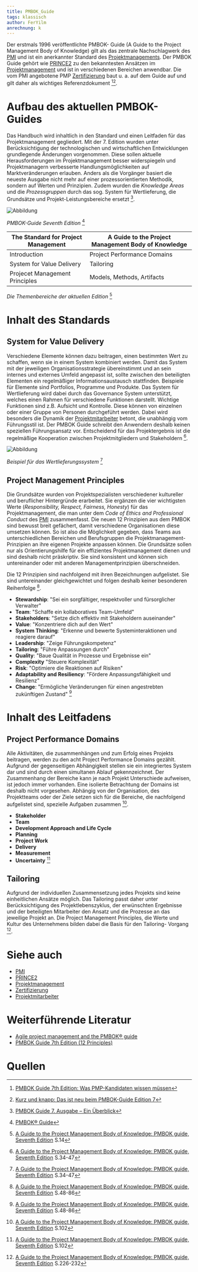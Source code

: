 ```yaml
---
title: PMBOK_Guide
tags: klassisch
author: FerYilm
anrechnung: k
---
```

Der erstmals 1996 veröffentlichte PMBOK- Guide (A Guide to the Project Management Body of Knowledge) gilt als das zentrale Nachschlagwerk des [PMI](PMI_Institution.md) und ist ein anerkannter Standard des [Projektmanagements](Projektmanagement.md). Der PMBOK Guide gehört wie [PRINCE2](PRINCE2.md) zu den bekanntesten Ansätzen im [Projektmanagement](Projektmanagement.md) und ist in verschiedenen Bereichen anwendbar. Die vom PMI angebotene PMP [Zertifizierung](Zertifizierungen.md) baut u. a. auf dem Guide auf und gilt daher als wichtiges Referenzdokument [^1][^2].

# Aufbau des aktuellen PMBOK-Guides
Das Handbuch wird inhaltlich in den Standard und einen Leitfaden für das Projektmanagement gegliedert. Mit der 7. Edition wurden unter Berücksichtigung der technologischen und wirtschaftlichen Entwicklungen grundlegende Änderungen vorgenommen. Diese sollen aktuelle Herausforderungen im Projektmanagement besser widerspiegeln und Projektmanagern verbesserte Handlungsmöglichkeiten auf Marktveränderungen erlauben.
Anders als die Vorgänger basiert die neueste Ausgabe nicht mehr auf einer prozessorientierten Methodik, sondern auf Werten und Prinzipien. Zudem wurden die *Knowledge Areas* und die *Prozessgruppen* durch das sog. System für Wertlieferung, die Grundsätze und Projekt-Leistungsbereiche ersetzt [^3].

![Abbildung](PMBOK_Guide/foto.jpg)

*PMBOK-Guide Seventh Edition* [^4]




| The Standard for Project Management | A Guide to the Project Management Body of Knowledge |
| ------------- | ------------- | 
| Introduction  | Project Performance Domains  |
| System for Value Delivery  | Tailoring |
| Projecet Management Principles | Models, Methods, Artifacts

_Die Themenbereiche der aktuellen Edition_ [^5]



# Inhalt des Standards

## System for Value Delivery

Verschiedene Elemente können dazu beitragen, einen bestimmten Wert zu schaffen, wenn sie in einem System kombiniert werden. Damit das System mit der jeweiligen Organisationsstrategie übereinstimmt und an sein internes und externes Umfeld angepasst ist, sollte zwischen den beteiligten Elementen ein regelmäßiger Informationsaustausch stattfinden. Beispiele für Elemente sind Portfolios, Programme und Produkte.
Das System für Wertlieferung wird dabei durch das Governance System unterstützt, welches einen Rahmen für verschiedene Funktionen darstellt. Wichtige Funktionen sind z.B. Aufsicht und Kontrolle. Diese können von einzelnen oder einer Gruppe von Personen durchgeführt werden. Dabei wird besonders die Dynamik der [Projektmitarbeiter](Projektmitarbeiter.md) betont, die unabhängig vom Führungsstil ist. Der PMBOK Guide schreibt den Anwendern deshalb keinen speziellen Führungsansatz vor. Entscheidend für das Projektergebnis ist die regelmäßige Kooperation zwischen Projektmitgliedern und Stakeholdern [^6].


![Abbildung](PMBOK_Guide/system.jpg)

*Beispiel für das Wertlieferungssystem* [^6]

## Project Management Principles 
Die Grundsätze wurden von Projektspezialisten verschiedener kultureller und beruflicher Hintergründe erarbeitet. Sie ergänzen die vier wichtigsten Werte (*Responsibility, Respect, Fairness, Honesty*) für das Projektmanagement, die man unter dem *Code of Ethics and Professional Conduct* des [PMI](PMI_Institution.md) zusammenfasst. Die neuen 12 Prinzipien aus dem PMBOK sind bewusst breit gefächert, damit verschiedene Organisationen diese umsetzen können. So ist also die Möglichkeit gegeben, dass Teams aus unterschiedlichen Bereichen und Berufsgruppen die Projektmanagement-Prinzipien an ihre eigenen Projekte anpassen können. 
Die Grundsätze sollen nur als Orientierungshilfe für ein effizientes Projektmanagement dienen und sind deshalb nicht präskriptiv. Sie sind konsistent und können sich untereinander oder mit anderen Managementprinzipien überschneiden.

Die 12 Prinzipien sind nachfolgend mit ihren Bezeichnungen aufgelistet. Sie sind untereinander gleichgewichtet und folgen deshalb keiner besonderen Reihenfolge [^7].

* **Stewardship**: "Sei ein sorgfältiger, respektvoller und fürsorglicher Verwalter"
* **Team**: "Schaffe ein kollaboratives Team-Umfeld"
* **Stakeholders**: "Setze dich effektiv mit Stakeholdern auseinander"
* **Value**: "Konzentriere dich auf den Wert"
* **System Thinking**: "Erkenne und bewerte Systeminteraktionen und reagiere darauf"
* **Leadership**: "Zeige Führungskompetenz"
* **Tailoring**: "Führe Anpassungen durch"
* **Quality**: "Baue Qualität in Prozesse und Ergebnisse ein"
* **Complexity** "Steuere Komplexität"
* **Risk**: "Optimiere die Reaktionen auf Risiken"
* **Adaptability and Resiliency**: "Fördere Anpassungsfähigkeit und Resilienz"
* **Change**: "Ermögliche Veränderungen für einen angestrebten zukünftigen Zustand" [^7]


# Inhalt des Leitfadens

## Project Performance Domains

Alle Aktivitäten, die zusammenhängen und zum Erfolg eines Projekts beitragen, werden zu den acht Project Performance Domains gezählt. Aufgrund der gegenseitigen Abhängigkeit stellen sie ein integriertes System dar und sind durch einen simultanen Ablauf gekennzeichnet. Der Zusammenhang der Bereiche kann je nach Projekt Unterschiede aufweisen, ist jedoch immer vorhanden. Eine isolierte Betrachtung der Domains ist deshalb nicht vorgesehen. Abhängig von der Organisation, des Projektteams oder der Ziele setzen sich für die Bereiche, die nachfolgend aufgelistet sind, spezielle Aufgaben zusammen [^8].

*	**Stakeholder**
*	**Team**
*	**Development Approach and Life Cycle**
*	**Planning**
*	**Project Work**
*	**Delivery**
*	**Measurement**
*	**Uncertainty** [^8]

## Tailoring 

Aufgrund der individuellen Zusammensetzung jedes Projekts sind keine einheitlichen Ansätze möglich. Das Tailoring passt daher unter Berücksichtigung des Projektlebenszyklus, der erwünschten Ergebnisse und der beteiligten Mitarbeiter den Ansatz und die Prozesse an das jeweilige Projekt an. Die Project Management Principles, die Werte und Kultur des Unternehmens bilden dabei die Basis für den Tailoring- Vorgang [^9].


# Siehe auch

* [PMI](PMI_Institution.md)
* [PRINCE2](PRINCE2.md)
* [Projektmanagement](Projektmanagement.md)
* [Zertifizierung](Zertifizierungen.md)
* [Projektmitarbeiter](Projektmitarbeiter.md)

# Weiterführende Literatur

* [Agile project management and the PMBOK® guide](https://www.pmi.org/learning/library/agile-project-management-pmbok-waterfall-7042)
* [PMBOK Guide 7th Edition (12 Principles)](https://www.youtube.com/watch?v=fGrsUSw1_Vw)

# Quellen
[^1]:[PMBOK Guide 7th Edition: Was PMP-Kandidaten wissen müssen](https://www.theprojectgroup.com/blog/pmbok-guide-7th-edition/) 
[^2]:[Kurz und knapp: Das ist neu beim PMBOK-Guide Edition 7](https://www.inloox.de/unternehmen/blog/artikel/kurz-und-knapp-das-ist-neu-beim-pmbok-guide-edition-7/)
[^3]:[PMBOK Guide 7. Ausgabe – Ein Überblick](https://www.tiba-business-school.de/pmbok-guide-7-ausgabe-ueberblick/)
[^4]:[PMBOK® Guide](https://www.pmi.org/pmbok-guide-standards/foundational/PMBOK) 
[^5]: [A Guide to the Project Management Body of Knowledge: PMBOK guide, Seventh Edition](https://msfau.sharepoint.com/:b:/t/ManagingProjectsSuccessfullyWS2122/ESSHjiJ4A4lNlMS_IOokdA0BNhGaDTT4Gj9juHXfVPetoA?e=EPlwFG) S.14
[^6]:[A Guide to the Project Management Body of Knowledge: PMBOK guide, Seventh Edition](https://msfau.sharepoint.com/:b:/t/ManagingProjectsSuccessfullyWS2122/ESSHjiJ4A4lNlMS_IOokdA0BNhGaDTT4Gj9juHXfVPetoA?e=EPlwFG) S.34-47
[^7]:[A Guide to the Project Management Body of Knowledge: PMBOK guide, Seventh Edition](https://msfau.sharepoint.com/:b:/t/ManagingProjectsSuccessfullyWS2122/ESSHjiJ4A4lNlMS_IOokdA0BNhGaDTT4Gj9juHXfVPetoA?e=EPlwFG) S.48-86
[^8]:[A Guide to the Project Management Body of Knowledge: PMBOK guide, Seventh Edition](https://msfau.sharepoint.com/:b:/t/ManagingProjectsSuccessfullyWS2122/ESSHjiJ4A4lNlMS_IOokdA0BNhGaDTT4Gj9juHXfVPetoA?e=EPlwFG) S.102
[^9]:[A Guide to the Project Management Body of Knowledge: PMBOK guide, Seventh Edition](https://msfau.sharepoint.com/:b:/t/ManagingProjectsSuccessfullyWS2122/ESSHjiJ4A4lNlMS_IOokdA0BNhGaDTT4Gj9juHXfVPetoA?e=EPlwFG)  S.226-232

